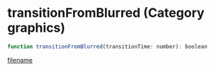 # transitionFromBlurred (Category graphics)

```js
function transitionFromBlurred(transitionTime: number): boolean
```

[filename](transitionFromBlurred_m.md ':include')